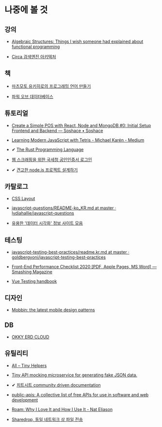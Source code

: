# 나중에 볼 것

## 강의

- [Algebraic Structures: Things I wish someone had explained about functional programming](https://jrsinclair.com/articles/2019/algebraic-structures-what-i-wish-someone-had-explained-about-functional-programming)

- [Circa 검색엔진 아키텍처](https://0x65.dev/blog/2019-12-14/the-architecture-of-a-large-scale-web-search-engine-circa-2019.html)

## 책

- [마츠모토 유키히로의 프로그래밍 언어 만들기](http://www.acornpub.co.kr/book/language-structure)

- [파워 오브 데이터베이스](http://naver.me/596xjxJ3)

## 튜토리얼

- [Create a Simple POS with React, Node and MongoDB #0: Initial Setup Frontend and Backend — Soshace • Soshace](https://blog.soshace.com/create-a-simple-pos-with-react-node-and-mongodb-0-initial-setup-frontend-and-backend/)

- [Learning Modern JavaScript with Tetris - Michael Karén - Medium](https://medium.com/@michael.karen/learning-modern-javascript-with-tetris-92d532bcd057)

- ✔ [The Rust Programming Language](https://rinthel.github.io/rust-lang-book-ko/)

- [웹 스크래핑을 위한 국세청 공인인증서 로그인](https://twinmoon.tistory.com/1)

- ✔ [견고한 node.js 프로젝트 설계하기](https://velog.io/@hopsprings2/견고한-node.js-프로젝트-아키텍쳐-설계하기)

## 카탈로그

- [CSS Layout](https://csslayout.io/)

- [javascript-questions/README-ko_KR.md at master · lydiahallie/javascript-questions](https://github.com/lydiahallie/javascript-questions/blob/master/ko-KR/README-ko_KR.md)

- [유용한 '데이터 시각화' 정보 사이트 모음](http://www.bloter.net/archives/369220)

## 테스팅

- [javascript-testing-best-practices/readme.kr.md at master · goldbergyoni/javascript-testing-best-practices](https://github.com/goldbergyoni/javascript-testing-best-practices/blob/master/readme.kr.md)

- [Front-End Performance Checklist 2020 [PDF, Apple Pages, MS Word] — Smashing Magazine](https://www.smashingmagazine.com/2020/01/front-end-performance-checklist-2020-pdf-pages/)

- [Vue Testing handbook](https://lmiller1990.github.io/vue-testing-handbook/ko)

## 디자인

- [Mobbin: the latest mobile design patterns](https://mobbin.design/)

## DB

- [OKKY ERD CLOUD](https://www.erdcloud.com/d/PK2Ae7d4asTRqHpHx)

## 유틸리티

- [All – Tiny Helpers](https://tiny-helpers.dev/)

- [Tiny API mocking microservice for generating fake JSON data.](https://github.com/Meeshkan/micro-jaymock)

- ✔ [치트시트 community driven documentation](http://cht.sh/)

- [public-apis: A collective list of free APIs for use in software and web development](https://github.com/public-apis/public-apis)

- [Roam: Why I Love It and How I Use It - Nat Eliason](https://www.nateliason.com/blog/roam)

- [Sharedrop, 동일 네트워크 상 파일 전송](https://www.sharedrop.io/)
